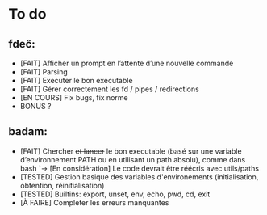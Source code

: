 # To do

## fdeĉ:

- [FAIT] Afficher un prompt en l’attente d’une nouvelle commande
- [FAIT] Parsing
- [FAIT] Executer le bon executable
- [FAIT] Gérer correctement les fd / pipes / redirections
- [EN COURS] Fix bugs, fix norme
- BONUS ?


## badam:

- [FAIT] Chercher ~~et lancer~~ le bon executable (basé sur une variable d’environnement PATH ou en utilisant un path absolu), comme dans bash
	`-> [En considération] Le code devrait être réécris avec utils/paths
- [TESTED] Gestion basique des variables d'environements (initialisation, obtention, réinitialisation)
- [TESTED] Builtins: export, unset, env, echo, pwd, cd, exit
- [À FAIRE] Completer les erreurs manquantes
